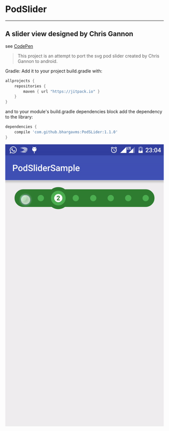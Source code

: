 # PodSlider

----
## A slider view designed by Chris Gannon
see [CodePen](http://codepen.io/chrisgannon/pen/mPoMxq)

> This project is an attempt to port the svg pod slider created by Chris Gannon to android.

Gradle:
Add it to your project build.gradle with:

```gradle
allprojects {
    repositories {
        maven { url "https://jitpack.io" }
    }
}
```
and to your module's build.gradle dependencies block add the dependency to the library:

```gradle
dependencies {
    compile 'com.github.bhargavms:PodSLider:1.1.0'
}
```

![Sample Gif](assets/gifs/ezgif.com-gif-maker.gif?raw=true)

